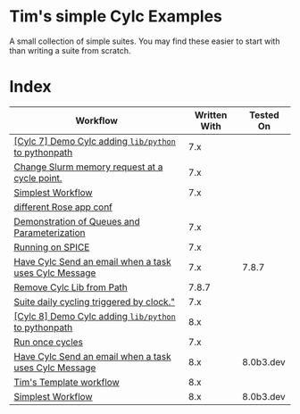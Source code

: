 
# Tim's simple Cylc Examples

A small collection of simple suites.
You may find these easier to start with than writing a suite from scratch.

# Index

| Workflow                                                                         | Written With | Tested On    |
| -------------------------------------------------------------------------------- | ------------ | ------------ |
| [[Cylc 7] Demo Cylc adding `lib/python` to pythonpath](./shared_utils_cylc7)     | 7.x          |              |
| [Change Slurm memory request at a cycle point.](./custom_memory_over_time)       | 7.x          |              |
| [Simplest Workflow](./simplest)                                                  | 7.x          |              |
| [different Rose app conf](./rose-task-opts-a-cycle-point)                        |              |              |
| [Demonstration of Queues and Parameterization](./Queues)                         | 7.x          |              |
| [Running on SPICE](./spice_simplest)                                             | 7.x          |              |
| [Have Cylc Send an email when a task uses Cylc Message](./warning)               | 7.x          | 7.8.7        |
| [Remove Cylc Lib from Path](./pythonconflict)                                    | 7.8.7        |              |
| [Suite daily cycling triggered by clock."](./clock-trigger)                      | 7.x          |              |
| [[Cylc 8] Demo Cylc adding `lib/python` to pythonpath](./shared_utils)           | 8.x          |              |
| [Run once cycles](./test_R1_times)                                               | 7.x          |              |
| [Have Cylc Send an email when a task uses Cylc Message](./warning-8.x)           | 8.x          | 8.0b3.dev    |
| [Tim's Template workflow](./comprehensive)                                       | 8.x          |              |
| [Simplest Workflow](./simplest-8.x)                                              | 8.x          | 8.0b3.dev    |
